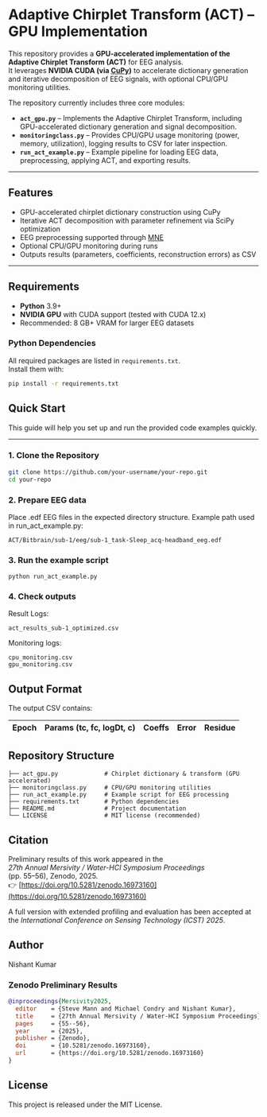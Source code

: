 # Adaptive Chirplet Transform (ACT) – GPU Implementation

This repository provides a **GPU-accelerated implementation of the Adaptive Chirplet Transform (ACT)** for EEG analysis.  
It leverages **NVIDIA CUDA (via [CuPy](https://cupy.dev))** to accelerate dictionary generation and iterative decomposition of EEG signals, with optional CPU/GPU monitoring utilities.

The repository currently includes three core modules:

- **`act_gpu.py`** – Implements the Adaptive Chirplet Transform, including GPU-accelerated dictionary generation and signal decomposition.  
- **`monitoringclass.py`** – Provides CPU/GPU usage monitoring (power, memory, utilization), logging results to CSV for later inspection.  
- **`run_act_example.py`** – Example pipeline for loading EEG data, preprocessing, applying ACT, and exporting results.  

---
## Features

- GPU-accelerated chirplet dictionary construction using CuPy  
- Iterative ACT decomposition with parameter refinement via SciPy optimization  
- EEG preprocessing supported through [MNE](https://mne.tools/)  
- Optional CPU/GPU monitoring during runs  
- Outputs results (parameters, coefficients, reconstruction errors) as CSV  

---

## Requirements

- **Python** 3.9+  
- **NVIDIA GPU** with CUDA support (tested with CUDA 12.x)  
- Recommended: 8 GB+ VRAM for larger EEG datasets  

### Python Dependencies
All required packages are listed in `requirements.txt`.  
Install them with:
~~~bash
pip install -r requirements.txt
~~~

## Quick Start

This guide will help you set up and run the provided code examples quickly.

---

### 1. Clone the Repository

~~~bash
git clone https://github.com/your-username/your-repo.git
cd your-repo
~~~

### 2.	Prepare EEG data
Place .edf EEG files in the expected directory structure.
Example path used in run_act_example.py:

~~~
ACT/Bitbrain/sub-1/eeg/sub-1_task-Sleep_acq-headband_eeg.edf
~~~

### 3. Run the example script

~~~
python run_act_example.py
~~~

### 	4.	Check outputs
Result Logs:
~~~
act_results_sub-1_optimized.csv
~~~
Monitoring logs:
~~~
cpu_monitoring.csv
gpu_monitoring.csv
~~~

## Output Format

The output CSV contains:

| Epoch | Params (tc, fc, logDt, c) | Coeffs | Error | Residue |
|-------|----------------------------|--------|-------|---------|

## Repository Structure
~~~
├── act_gpu.py             # Chirplet dictionary & transform (GPU accelerated)
├── monitoringclass.py     # CPU/GPU monitoring utilities
├── run_act_example.py     # Example script for EEG processing
├── requirements.txt       # Python dependencies
├── README.md              # Project documentation
└── LICENSE                # MIT license (recommended)
~~~

## Citation

Preliminary results of this work appeared in the  
*27th Annual Mersivity / Water-HCI Symposium Proceedings*  
(pp. 55–56), Zenodo, 2025.  
👉 [https://doi.org/10.5281/zenodo.16973160](https://doi.org/10.5281/zenodo.16973160)

A full version with extended profiling and evaluation has been accepted at  
the *International Conference on Sensing Technology (ICST) 2025*.

## Author
Nishant Kumar

### Zenodo Preliminary Results
~~~ bibtex
@inproceedings{Mersivity2025,
  editor    = {Steve Mann and Michael Condry and Nishant Kumar},
  title     = {27th Annual Mersivity / Water-HCI Symposium Proceedings},
  pages     = {55--56},
  year      = {2025},
  publisher = {Zenodo},
  doi       = {10.5281/zenodo.16973160},
  url       = {https://doi.org/10.5281/zenodo.16973160}
}
~~~

## License
This project is released under the MIT License.


